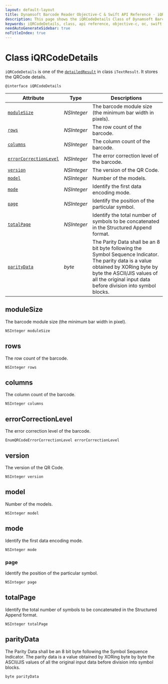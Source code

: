 ```yaml
---
layout: default-layout
title: Dynamsoft Barcode Reader Objective-C & Swift API Reference - iQRCodeDetails Class
description: This page shows the iQRCodeDetails Class of Dynamsoft Barcode Reader for iOS SDK.
keywords: iQRCodeDetails, class, api reference, objective-c, oc, swift
needAutoGenerateSidebar: true
noTitleIndex: true
---
```



# Class iQRCodeDetails

`iQRCodeDetails` is one of the [`detailedResult`](class-iTextResult.md#detailedresult) in class `iTextResult`. It stores the QRCode details.

```objc
@interface iQRCodeDetails
```  

| Attribute | Type | Descriptions |
|---------- | ---- |-----|
| [`moduleSize`](#modulesize) | *NSInteger* | The barcode module size (the minimum bar width in pixels). |
| [`rows`](#rows) | *NSInteger* | The row count of the barcode.   |
| [`columns`](#columns) | *NSInteger* | The column count of the barcode. |
| [`errorCorrectionLevel`](#errorcorrectionlevel) | *NSInteger* | The error correction level of the barcode.   |
| [`version`](#version) | *NSInteger* | The version of the QR Code. |
| [`model`](#model) | *NSInteger* | Number of the models. |
| [`mode`](#mode) | *NSInteger* | Identify the first data encoding mode. |
| [`page`](#page) | *NSInteger* | Identify the position of the particular symbol. |
| [`totalPage`](#totalpage) | *NSInteger* | Identify the total number of symbols to be concatenated in the Structured Append format. |
| [`parityData`](#paritydata) | *byte* | The Parity Data shall be an 8 bit byte following the Symbol Sequence Indicator. The parity data is a value obtained by XORing byte by byte the ASCII/JIS values of all the original input data before division into symbol blocks. |

## moduleSize

The barcode module size (the minimum bar width in pixel).  

```objc
NSInteger moduleSize
```

## rows

The row count of the barcode.  

```objc
NSInteger rows
```

## columns

The column count of the barcode.

```objc
NSInteger columns
```

## errorCorrectionLevel

The error correction level of the barcode.

```objc
EnumQRCodeErrorCorrectionLevel errorCorrectionLevel
```

## version

The version of the QR Code.

```objc
NSInteger version
```

## model

Number of the models.

```objc
NSInteger model
```

## mode

Identify the first data encoding mode.

```objc
NSInteger mode
```

### page

Identify the position of the particular symbol.

```objc
NSInteger page
```

## totalPage

Identify the total number of symbols to be concatenated in the Structured Append format.

```objc
NSInteger totalPage
```

## parityData

The Parity Data shall be an 8 bit byte following the Symbol Sequence Indicator. The parity data is a value obtained by XORing byte by byte the ASCII/JIS values of all the original input data before division into symbol blocks.

```objc
byte parityData
```
